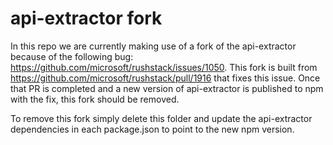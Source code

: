# api-extractor fork

In this repo we are currently making use of a fork of the api-extractor because of the following bug: <https://github.com/microsoft/rushstack/issues/1050>. This fork is built from <https://github.com/microsoft/rushstack/pull/1916> that fixes this issue. Once that PR is completed and a new version of api-extractor is published to npm with the fix, this fork should be removed.

To remove this fork simply delete this folder and update the api-extractor dependencies in each package.json to point to the new npm version.
